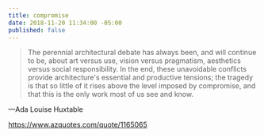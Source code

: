 ```yaml
---
title: compromise
date: 2018-11-20 11:34:00 -05:00
published: false
---
```


>The perennial architectural debate has always been, and will continue to be, about art versus use, vision versus pragmatism, aesthetics versus social responsibility. In the end, these unavoidable conflicts provide architecture's essential and productive tensions; the tragedy is that so little of it rises above the level imposed by compromise, and that this is the only work most of us see and know.

—Ada Louise Huxtable

https://www.azquotes.com/quote/1165065